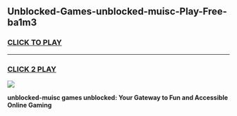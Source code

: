 
## Unblocked-Games-unblocked-muisc-Play-Free-ba1m3
<h3>
<a href="https://premium76.site?title=unblocked-muisc&ref=18A1">CLICK TO PLAY</a></h3>
<hr>

<h3>
<a href="https://premium76.site?title=unblocked-muisc&ref=18A1">CLICK 2 PLAY</a>
  
</h3>

<a href="https://premium76.site?title=unblocked-muisc&ref=18A1"><img src="https://clearcache.store/games.png"></a>


**unblocked-muisc games unblocked: Your Gateway to Fun and Accessible Online Gaming**
